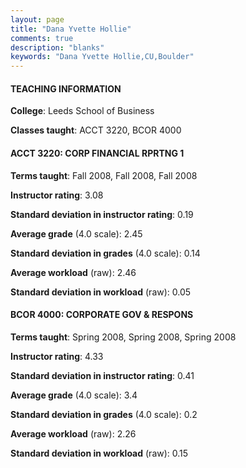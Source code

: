 ```yaml
---
layout: page
title: "Dana Yvette Hollie" 
comments: true
description: "blanks"
keywords: "Dana Yvette Hollie,CU,Boulder"
---
```

<head>
<script src="https://ajax.googleapis.com/ajax/libs/jquery/2.1.3/jquery.min.js"></script>
<script src="https://dl.dropboxusercontent.com/s/pc42nxpaw1ea4o9/highcharts.js?dl=0"></script>
<!-- <script src="../assets/js/highcharts.js"></script> -->
<style type="text/css">@font-face {
	font-family: "Bebas Neue";
	src: url(https://www.filehosting.org/file/details/544349/BebasNeue Regular.otf) format("opentype");
	}
	h1.Bebas { 
		font-family: "Bebas Neue", Verdana, Tahoma;
	}
</style>
</head>
	   
#### TEACHING INFORMATION

**College**: Leeds School of Business

**Classes taught**: ACCT 3220, BCOR 4000

#### ACCT 3220: CORP FINANCIAL RPRTNG 1

**Terms taught**: Fall 2008, Fall 2008, Fall 2008

**Instructor rating**: 3.08

**Standard deviation in instructor rating**: 0.19

**Average grade** (4.0 scale): 2.45

**Standard deviation in grades** (4.0 scale): 0.14

**Average workload** (raw): 2.46

**Standard deviation in workload** (raw): 0.05

#### BCOR 4000: CORPORATE GOV & RESPONS

**Terms taught**: Spring 2008, Spring 2008, Spring 2008

**Instructor rating**: 4.33

**Standard deviation in instructor rating**: 0.41

**Average grade** (4.0 scale): 3.4

**Standard deviation in grades** (4.0 scale): 0.2

**Average workload** (raw): 2.26

**Standard deviation in workload** (raw): 0.15

